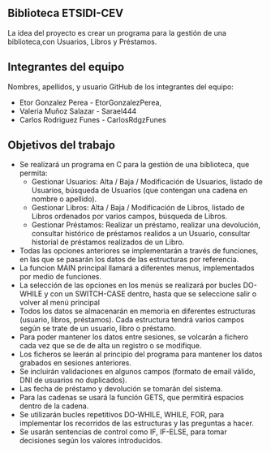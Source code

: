 ## Biblioteca ETSIDI-CEV ##
La idea del proyecto es crear un programa para la gestión de una biblioteca,con  Usuarios, Libros y Préstamos.
## Integrantes del equipo
Nombres, apellidos, y usuario GitHub de los integrantes del equipo:
- Etor Gonzalez Perea - EtorGonzalezPerea,
- Valeria Muñoz Salazar - Sarael444
- Carlos Rodriguez Funes - CarlosRdgzFunes
## Objetivos del trabajo
- Se realizará un programa en C para la gestión de una biblioteca, que permita:
 	- Gestionar Usuarios: Alta / Baja / Modificación de Usuarios, listado de Usuarios, búsqueda de Usuarios (que contengan una cadena en nombre o apellido).
	- Gestionar Libros: Alta / Baja / Modificación de Libros, listado de Libros ordenados por varios campos, búsqueda de Libros.
	- Gestionar Préstamos:  Realizar un préstamo,  realizar una devolución, consultar histórico de préstamos realidos a un Usuario, consultar historial de préstamos realizados de un Libro.
- Todas las opciones anteriores se implementarán a través de funciones, en las que se pasarán los datos de las estructuras por referencia.
- La funcion MAIN principal llamará a diferentes menus, implementados por medio de funciones.
- La selección de las opciones en los menús se realizará por bucles DO-WHILE y con un SWITCH-CASE dentro, hasta que se seleccione salir o volver al menú principal
- Todos los datos se almacenarán en memoria en diferentes estructuras (usuario, libros, préstamos).  Cada estructura tendrá varios campos según se trate de un usuario, libro o préstamo.
- Para poder mantener los datos entre sesiones, se volcarán a fichero cada vez que se de de alta un registro o se modifique.
- Los ficheros se leerán al principio del programa para mantener los datos grabados en sesiones anteriores.
- Se incluirán validaciones en algunos campos (formato de email válido, DNI de usuarios no duplicados).
- Las fecha de préstamo y devolución se tomarán del sistema.
- Para las cadenas se usará la función GETS, que permitirá espacios dentro de la cadena.
- Se utilizarán bucles repetitivos DO-WHILE, WHILE, FOR, para implementar los recorridos de las estructuras y las preguntas a hacer.
- Se usarán sentencias de control como IF, IF-ELSE, para tomar decisiones según los valores introducidos.
